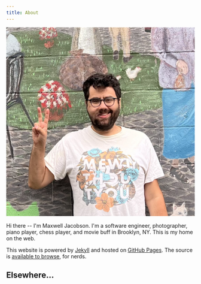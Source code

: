 ```yaml
---
title: About
---
```


![Me standing in a driveway](/img/max.jpg)

Hi there -- I'm Maxwell Jacobson.
I'm a software engineer, photographer, piano player, chess player, and movie buff in Brooklyn, NY.
This is my home on the web.

This website is powered by [Jekyll] and hosted on [GitHub Pages].
The source is [available to browse][blog-source], for nerds.

[Jekyll]: http://jekyllrb.com/
[GitHub Pages]: https://pages.github.com/
[blog-source]: https://github.com/hardscrabble/hardscrabble.github.io

## Elsewhere...

<div class="about-elsewhere">
  <a href="https://mastodon.online/@maxjacobson"><i class="fa-brands fa-mastodon" title="Mastodon"></i></a>
  <a href="https://letterboxd.com/maxjacobson/"><i class="fa-brands fa-square-letterboxd" title="Letterboxd"></i></a>
  <a href="https://www.instagram.com/maxjacobson/"><i class="fa-brands fa-instagram" title="Instagram"></i></a>
  <a href="http://github.com/maxjacobson"><i class="fa-brands fa-github" title="GitHub"></i></a>
  <a href="https://www.linkedin.com/in/maxjacobson1/"><i class="fa-brands fa-linkedin" title="LinkedIn"></i></a>
  <a href="mailto:max@hardscrabble.net"><i class="fa-solid fa-at" title="Email"></i></a>
</div>

